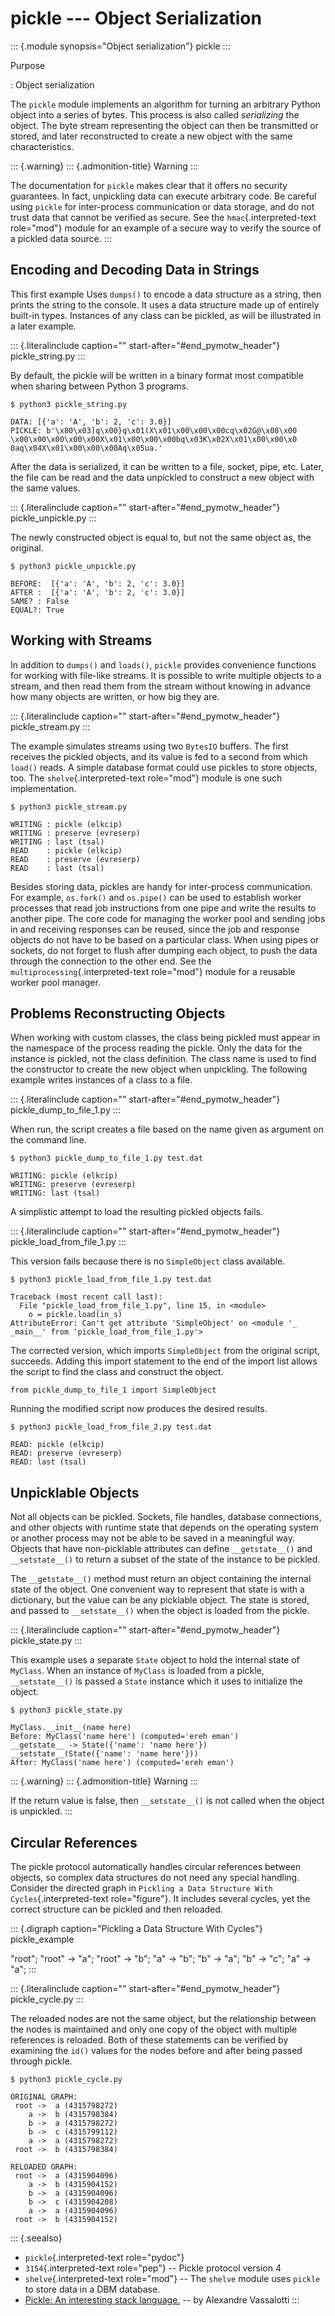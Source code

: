 # pickle \-\-- Object Serialization

::: {.module synopsis="Object serialization"} pickle :::

Purpose

: Object serialization

The `pickle` module implements an algorithm for turning an arbitrary Python object into a series of bytes. This process is also called _serializing_ the object. The byte stream representing the object can then be transmitted or stored, and later reconstructed to create a new object with the same characteristics.

::: {.warning} ::: {.admonition-title} Warning :::

The documentation for `pickle` makes clear that it offers no security guarantees. In fact, unpickling data can execute arbitrary code. Be careful using `pickle` for inter-process communication or data storage, and do not trust data that cannot be verified as secure. See the `hmac`{.interpreted-text role="mod"} module for an example of a secure way to verify the source of a pickled data source. :::

## Encoding and Decoding Data in Strings

This first example Uses `dumps()` to encode a data structure as a string, then prints the string to the console. It uses a data structure made up of entirely built-in types. Instances of any class can be pickled, as will be illustrated in a later example.

::: {.literalinclude caption="" start-after="#end_pymotw_header"} pickle_string.py :::

By default, the pickle will be written in a binary format most compatible when sharing between Python 3 programs.

```{.sourceCode .none}
$ python3 pickle_string.py

DATA: [{'a': 'A', 'b': 2, 'c': 3.0}]
PICKLE: b'\x80\x03]q\x00}q\x01(X\x01\x00\x00\x00cq\x02G@\x08\x00
\x00\x00\x00\x00\x00X\x01\x00\x00\x00bq\x03K\x02X\x01\x00\x00\x0
0aq\x04X\x01\x00\x00\x00Aq\x05ua.'
```

After the data is serialized, it can be written to a file, socket, pipe, etc. Later, the file can be read and the data unpickled to construct a new object with the same values.

::: {.literalinclude caption="" start-after="#end_pymotw_header"} pickle_unpickle.py :::

The newly constructed object is equal to, but not the same object as, the original.

```{.sourceCode .none}
$ python3 pickle_unpickle.py

BEFORE:  [{'a': 'A', 'b': 2, 'c': 3.0}]
AFTER :  [{'a': 'A', 'b': 2, 'c': 3.0}]
SAME? : False
EQUAL?: True
```

## Working with Streams

In addition to `dumps()` and `loads()`, `pickle` provides convenience functions for working with file-like streams. It is possible to write multiple objects to a stream, and then read them from the stream without knowing in advance how many objects are written, or how big they are.

::: {.literalinclude caption="" start-after="#end_pymotw_header"} pickle_stream.py :::

The example simulates streams using two `BytesIO` buffers. The first receives the pickled objects, and its value is fed to a second from which `load()` reads. A simple database format could use pickles to store objects, too. The `shelve`{.interpreted-text role="mod"} module is one such implementation.

```{.sourceCode .none}
$ python3 pickle_stream.py

WRITING : pickle (elkcip)
WRITING : preserve (evreserp)
WRITING : last (tsal)
READ    : pickle (elkcip)
READ    : preserve (evreserp)
READ    : last (tsal)
```

Besides storing data, pickles are handy for inter-process communication. For example, `os.fork()` and `os.pipe()` can be used to establish worker processes that read job instructions from one pipe and write the results to another pipe. The core code for managing the worker pool and sending jobs in and receiving responses can be reused, since the job and response objects do not have to be based on a particular class. When using pipes or sockets, do not forget to flush after dumping each object, to push the data through the connection to the other end. See the `multiprocessing`{.interpreted-text role="mod"} module for a reusable worker pool manager.

## Problems Reconstructing Objects

When working with custom classes, the class being pickled must appear in the namespace of the process reading the pickle. Only the data for the instance is pickled, not the class definition. The class name is used to find the constructor to create the new object when unpickling. The following example writes instances of a class to a file.

::: {.literalinclude caption="" start-after="#end_pymotw_header"} pickle_dump_to_file_1.py :::

When run, the script creates a file based on the name given as argument on the command line.

```{.sourceCode .none}
$ python3 pickle_dump_to_file_1.py test.dat

WRITING: pickle (elkcip)
WRITING: preserve (evreserp)
WRITING: last (tsal)
```

A simplistic attempt to load the resulting pickled objects fails.

::: {.literalinclude caption="" start-after="#end_pymotw_header"} pickle_load_from_file_1.py :::

This version fails because there is no `SimpleObject` class available.

```{.sourceCode .none}
$ python3 pickle_load_from_file_1.py test.dat

Traceback (most recent call last):
  File "pickle_load_from_file_1.py", line 15, in <module>
    o = pickle.load(in_s)
AttributeError: Can't get attribute 'SimpleObject' on <module '_
_main__' from 'pickle_load_from_file_1.py'>
```

The corrected version, which imports `SimpleObject` from the original script, succeeds. Adding this import statement to the end of the import list allows the script to find the class and construct the object.

    from pickle_dump_to_file_1 import SimpleObject

Running the modified script now produces the desired results.

```{.sourceCode .none}
$ python3 pickle_load_from_file_2.py test.dat

READ: pickle (elkcip)
READ: preserve (evreserp)
READ: last (tsal)
```

## Unpicklable Objects

Not all objects can be pickled. Sockets, file handles, database connections, and other objects with runtime state that depends on the operating system or another process may not be able to be saved in a meaningful way. Objects that have non-picklable attributes can define `__getstate__()` and `__setstate__()` to return a subset of the state of the instance to be pickled.

The `__getstate__()` method must return an object containing the internal state of the object. One convenient way to represent that state is with a dictionary, but the value can be any picklable object. The state is stored, and passed to `__setstate__()` when the object is loaded from the pickle.

::: {.literalinclude caption="" start-after="#end_pymotw_header"} pickle_state.py :::

This example uses a separate `State` object to hold the internal state of `MyClass`. When an instance of `MyClass` is loaded from a pickle, `__setstate__()` is passed a `State` instance which it uses to initialize the object.

```{.sourceCode .none}
$ python3 pickle_state.py

MyClass.__init__(name here)
Before: MyClass('name here') (computed='ereh eman')
__getstate__ -> State({'name': 'name here'})
__setstate__(State({'name': 'name here'}))
After: MyClass('name here') (computed='ereh eman')
```

::: {.warning} ::: {.admonition-title} Warning :::

If the return value is false, then `__setstate__()` is not called when the object is unpickled. :::

## Circular References

The pickle protocol automatically handles circular references between objects, so complex data structures do not need any special handling. Consider the directed graph in `Pickling a Data Structure With Cycles`{.interpreted-text role="figure"}. It includes several cycles, yet the correct structure can be pickled and then reloaded.

::: {.digraph caption="Pickling a Data Structure With Cycles"} pickle_example

\"root\"; \"root\" -\> \"a\"; \"root\" -\> \"b\"; \"a\" -\> \"b\"; \"b\" -\> \"a\"; \"b\" -\> \"c\"; \"a\" -\> \"a\"; :::

::: {.literalinclude caption="" start-after="#end_pymotw_header"} pickle_cycle.py :::

The reloaded nodes are not the same object, but the relationship between the nodes is maintained and only one copy of the object with multiple references is reloaded. Both of these statements can be verified by examining the `id()` values for the nodes before and after being passed through pickle.

```{.sourceCode .none}
$ python3 pickle_cycle.py

ORIGINAL GRAPH:
 root ->  a (4315798272)
    a ->  b (4315798384)
    b ->  a (4315798272)
    b ->  c (4315799112)
    a ->  a (4315798272)
 root ->  b (4315798384)

RELOADED GRAPH:
 root ->  a (4315904096)
    a ->  b (4315904152)
    b ->  a (4315904096)
    b ->  c (4315904208)
    a ->  a (4315904096)
 root ->  b (4315904152)
```

::: {.seealso}

- `pickle`{.interpreted-text role="pydoc"}
- `3154`{.interpreted-text role="pep"} \-- Pickle protocol version 4
- `shelve`{.interpreted-text role="mod"} \-- The `shelve` module uses `pickle` to store data in a DBM database.
- [Pickle: An interesting stack language.](http://peadrop.com/blog/2007/06/18/pickle-an-interesting-stack-language/) \-- by Alexandre Vassalotti :::

